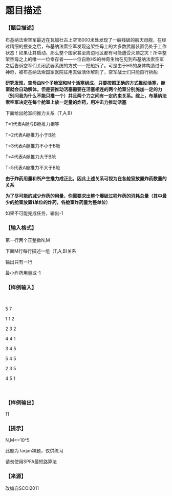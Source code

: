 # 题目描述


<h3>
【题目描述】
</h3>
<p>
布基纳法索空军最近在瓦加杜古上空18000米处发现了一艘残破的航天母舰，在经过精细的搜查之后，布基纳法索空军发现这架空母上的大多数武器装置仍处于工作状态！如果让其启动，那么整个国家甚至周边地区都有可能遭受灭顶之灾！所幸整架空母之上的唯一一位幸存者——一位自称HS的神奇生物在见到布基纳法索空军之后告诉空军们关闭武器系统的方式——把船拆了。可是由于HS的身体构造过于神奇，被布基纳法索国家医院征用去做活体解剖了，空军战士们只能自行拆船
</p>
<p>
<strong>研究发现，空母由N个子舱室和M个活塞组成，只要按照正确的方式推动活塞，舱室就会自动解体。但是要推动活塞需要在活塞相连的两个舱室分别施加一定的力（别问我为什么不能只推一个）并且两个力之间有一定约束关系。综上，布基纳法索空军决定在每个舱室上放一定量的炸药，用冲击力推动活塞</strong> 
</p>
<p>
下面给出舱室间推力关系（T,A,B)
</p>
<p>
T=1代表A舱与B舱推力相等
</p>
<p>
T=2代表A舱推力小于B舱
</p>
<p>
T=3代表A舱推力不小于B舱
</p>
<p>
T=4代表A舱推力大于B舱
</p>
<p>
T=5代表A舱推力不大于B舱
</p>
<p>
<strong>由于炸药用量和所产生推力成正比，因此上述关系可视为在各舱室放置炸药数量的关系</strong> 
</p>
<p>
<strong>为了尽可能的减少炸药的用量，你需要求出整个爆破过程炸药的消耗总量（其中最少的舱室放置1单位的炸药，各舱室炸药量为整单位）</strong> 
</p>
<p>
如果不可能完成任务，输出-1
</p>
<h3>
【输入格式】
</h3>
<p>
第一行两个正整数N,M
</p>
<p>
下面M行每行描述一组（T,A,B)关系
</p>
<p>
输出只有一行
</p>
<p>
最小炸药用量或-1
</p>
<h3>
【样例输入】<br/>
</h3>
<p>
<br/>
</p>
<p>
5 7
</p>
<p>
1 1 2
</p>
<p>
2 3 2
</p>
<p>
4 4 1
</p>
<p>
3 4 5
</p>
<p>
5 4 5
</p>
<p>
2 3 5
</p>
<p>
4 5 1
</p>
<p>
<br/>
</p>
<h3>
【样例输出】<br/>
</h3>
<p>
11
</p>
<h3>
【提示】<br/>
</h3>
<p>
N,M&lt;=10^5
</p>
<p>
此题为Tarjan裸题，仅供练习
</p>
<p>
请勿使用SPFA最短路算法
</p>
<h3>
【来源】
</h3>
<p>
改编自SCOI2011
</p>
